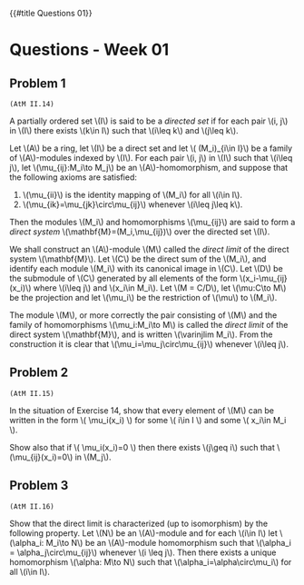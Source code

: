 {{#title Questions 01}}

# Questions - Week 01

## Problem 1

`(AtM II.14)`

A partially ordered set \\(I\\) is said to be a *directed set* if for each pair \\(i, j\\) in \\(I\\) there exists \\(k\in I\\) such that \\(i\leq k\\) and \\(j\leq k\\).

Let \\(A\\) be a ring, let \\(I\\) be a direct set and let \\( (M\_i)\_{i\in I}\\)
be a family of \\(A\\)-modules indexed by \\(I\\). For each pair \\(i, j\\) in \\(I\\) such that \\(i\leq j\\), let \\(\mu\_{ij}:M_i\to M_j\\) be an \\(A\\)-homomorphism, and suppose that the following axioms are satisfied:

1. \\(\mu_{ii}\\) is the identity mapping of \\(M_i\\) for all \\(i\in I\\).
2. \\(\mu_{ik}=\mu_{jk}\circ\mu_{ij}\\) whenever \\(i\leq j\leq k\\).

Then the modules \\(M_i\\) and homomorphisms \\(\mu_{ij}\\) are said to form a *direct system* \\(\mathbf{M}=(M_i,\mu_{ij})\\) over the directed set \\(I\\).

We shall construct an \\(A\\)-module \\(M\\) called the *direct limit* of the direct system \\(\mathbf{M}\\). Let \\(C\\) be the direct sum of the \\(M_i\\), and identify each module \\(M_i\\) with its canonical image in \\(C\\). Let \\(D\\) be the submodule of \\(C\\) generated by all elements of the form \\(x_i-\mu_{ij}(x_i)\\) where \\(i\leq j\\) and \\(x_i\in M_i\\). Let \\(M = C/D\\), let \\(\mu:C\to M\\) be the projection and let \\(\mu_i\\) be the restriction of \\(\mu\\) to \\(M_i\\).

The module \\(M\\), or more correctly the pair consisting of \\(M\\) and the family of homomorphisms \\(\mu_i:M_i\to M\\) is called the *direct limit* of the direct system \\(\mathbf{M}\\), and is written \\(\varinjlim M_i\\). From the construction it is clear that \\(\mu\_i=\mu\_j\circ\mu\_{ij}\\) whenever \\(i\leq j\\).

## Problem 2

`(AtM II.15)`

In the situation of Exercise 14, show that every element of \\(M\\) can be written in the form \\( \mu\_i(x\_i) \\) for some \\( i\in I \\) and some \\( x\_i\in M\_i \\).

Show also that if \\( \mu\_i(x\_i)=0 \\) then there exists \\(j\geq i\\) such that \\(\mu\_{ij}(x\_i)=0\\) in \\(M\_j\\).

## Problem 3

`(AtM II.16)`

Show that the direct limit is characterized (up to isomorphism) by the following property. Let \\(N\\) be an \\(A\\)-module and for each \\(i\in I\\) let \\(\alpha\_i: M\_i\to N\\) be an \\(A\\)-module homomorphism such that \\(\alpha\_i = \alpha\_j\circ\mu\_{ij}\\) whenever \\(i \leq j\\). Then there exists a unique homomorphism \\(\alpha: M\to N\\) such that \\(\alpha_i=\alpha\circ\mu\_i\\) for all \\(i\in I\\).